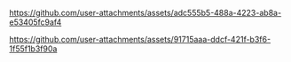 

https://github.com/user-attachments/assets/adc555b5-488a-4223-ab8a-e53405fc9af4



https://github.com/user-attachments/assets/91715aaa-ddcf-421f-b3f6-1f55f1b3f90a

